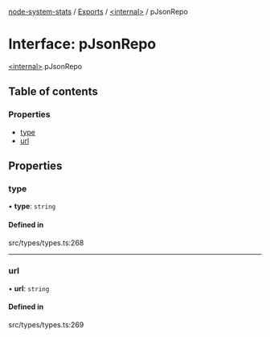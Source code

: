 [node-system-stats](../README.md) / [Exports](../modules.md) / [\<internal\>](../modules/internal_.md) / pJsonRepo

# Interface: pJsonRepo

[\<internal\>](../modules/internal_.md).pJsonRepo

## Table of contents

### Properties

- [type](internal_.pJsonRepo.md#type)
- [url](internal_.pJsonRepo.md#url)

## Properties

### type

• **type**: `string`

#### Defined in

src/types/types.ts:268

___

### url

• **url**: `string`

#### Defined in

src/types/types.ts:269
